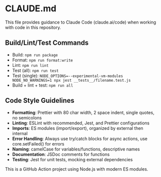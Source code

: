 # CLAUDE.md

This file provides guidance to Claude Code (claude.ai/code) when working with
code in this repository.

## Build/Lint/Test Commands

- Build: `npm run package`
- Format: `npm run format:write`
- Lint: `npm run lint`
- Test (all): `npm run test`
- Test (single):
  `NODE_OPTIONS=--experimental-vm-modules NODE_NO_WARNINGS=1 npx jest __tests__/filename.test.js`
- Build + lint + test: `npm run all`

## Code Style Guidelines

- **Formatting**: Prettier with 80 char width, 2 space indent, single quotes, no
  semicolons
- **Linting**: ESLint with recommended, Jest, and Prettier configurations
- **Imports**: ES modules (import/export), organized by external then internal
- **Error Handling**: Always use try/catch blocks for async actions, use
  core.setFailed() for errors
- **Naming**: camelCase for variables/functions, descriptive names
- **Documentation**: JSDoc comments for functions
- **Testing**: Jest for unit tests, mocking external dependencies

This is a GitHub Action project using Node.js with modern ES modules.
